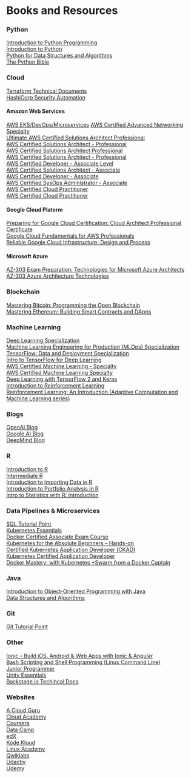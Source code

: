 # Books and Resources

### Python

[Introduction to Python Programming](https://www.edx.org/professional-certificate/introduction-to-python-programming?index=product&queryID=6f862d535558268ff0e661c6658e2a52&position=1)\
[Introduction to Python](https://app.datacamp.com/learn/courses/intro-to-python-for-data-science)\
[Python for Data Structures and Algorithms](https://www.udemy.com/course/python-for-data-structures-algorithms-and-interviews/learn/lecture/3174068#overview)\
[The Python Bible](https://www.udemy.com/course/the-python-bible/learn/lecture/5441726?start=0#content)

### Cloud

[Terraform Technical Documents](https://learn.hashicorp.com/tutorials/terraform/associate-study?in=terraform/certification)\
[HashiCorp Security Automation](https://www.hashicorp.com/certification/vault-associate)

#### Amazon Web Services

[AWS EKS/DevOps/Microservices](https://www.udemy.com/course/aws-eks-kubernetes-masterclass-devops-microservices/learn/lecture/20333641?start=0#overview)
[AWS Certified Advanced Networking Specialty](https://www.udemy.com/course/aws-certified-advanced-networking-specialty-ans)\
[Ultimate AWS Certified Solutions Architect Professional](https://www.udemy.com/course/aws-solutions-architect-professional/learn/lecture/18376602?start=0#content)\
[AWS Certified Solutions Architect - Professional](https://learn.acloud.guru/course/aws-certified-solutions-architect-professional/dashboard)\
[AWS Certified Solutions Architect Professional](https://www.udemy.com/course/draft/1905604/learn/lecture/13033780?start=0#content)\
[AWS Certified Solutions Architect - Professional](https://www.udemy.com/course/aws-certified-solutions-architect-professional/learn/lecture/13307762?start=0#content)\
[AWS Certified Developer - Associate Level](https://learn.acloud.guru/course/aws-certified-developer-associate/overview)\
[AWS Certified Solutions Architect - Associate](https://learn.acloud.guru/course/certified-solutions-architect-associate/overview)\
[AWS Certified Developer - Associate](https://www.udemy.com/course/draft/393306/learn/quiz/4700010#content)\
[AWS Certified SysOps Administrator - Associate](https://www.udemy.com/course/draft/422702/learn/lecture/2592696?start=0#content)\
[AWS Certified Cloud Practitioner](https://www.udemy.com/course/draft/1466834/learn/lecture/8959822?start=0#content)\
[AWS Certified Cloud Practitioner](https://www.udemy.com/course/draft/1466834/learn/lecture/8959822?start=15#content)

#### Google Cloud Platorm

[Preparing for Google Cloud Certification: Cloud Architect Professional Certificate](https://www.coursera.org/professional-certificates/gcp-cloud-architect)\
[Google Cloud Fundamentals for AWS Professionals](https://www.coursera.org/learn/gcp-fundamentals-aws)\
[Reliable Google Cloud Infrastructure: Design and Process](https://www.coursera.org/learn/cloud-infrastructure-design-process)

#### Microsoft Azure

[AZ-303 Exam Preparation: Technologies for Microsoft Azure Architects](https://cloudacademy.com/learning-paths/az-303-exam-preparation-technologies-for-microsoft-azure-architects-1720/)\
[AZ-303 Azure Architecture Technologies](https://www.udemy.com/course/70534-azure/learn/lecture/17313412?start=0#content)

### Blockchain

[Mastering Bitcoin: Programming the Open Blockchain](https://www.amazon.com/Mastering-Bitcoin-Programming-Open-Blockchain/dp/1491954388/ref=sr_1_1?crid=1R55WVNK9HJRR&keywords=mastering+bitcoin&qid=1642999024&sprefix=mastering+bitcoin%2Caps%2C145&sr=8-1)\
[Mastering Ethereum: Building Smart Contracts and DApps](https://www.amazon.com/Mastering-Ethereum-Building-Smart-Contracts/dp/1491971940/ref=sr_1_1?crid=XECWRIPG66QH&keywords=mastering+ethereum&qid=1642999082&sprefix=mastering+ethe%2Caps%2C111&sr=8-1)

### Machine Learning

[Deep Learning Specialization](https://www.coursera.org/specializations/deep-learning#courses)\
[Machine Learning Engineering for Production (MLOps) Specialization](https://www.coursera.org/specializations/machine-learning-engineering-for-production-mlops)\
[TensorFlow: Data and Deployment Specialization](https://www.coursera.org/specializations/tensorflow-data-and-deployment)\
[Intro to TensorFlow for Deep Learning](https://classroom.udacity.com/courses/ud187)\
[AWS Certified Machine Learning - Specialty](https://learn.acloud.guru/course/aws-certified-machine-learning-specialty/dashboard)\
[AWS Certified Machine Learning Specialty](https://www.udemy.com/course/aws-machine-learning/learn/lecture/16585964?start=0#content)\
[Deep Learning with TensorFlow 2 and Keras](https://www.amazon.com/Deep-Learning-TensorFlow-Keras-Regression/dp/1838823417/ref=sr_1_4?crid=QHUGRAXSEV8F&keywords=getting+start+with+amazon+web+services&qid=1642689085&s=books&sprefix=getting+start+with+amazon+web+services%2Cstripbooks%2C66&sr=1-4)\
[Introduction to Reinforcement Learning](https://www.youtube.com/watch?v=2pWv7GOvuf0&list=PLqYmG7hTraZDM-OYHWgPebj2MfCFzFObQ)\
[Reinforcement Learning: An Introduction (Adaptive Computation and Machine Learning series)](https://www.amazon.com/Reinforcement-Learning-Introduction-Adaptive-Computation/dp/0262039249/ref=dp_ob_title_bk)

### Blogs

[OpenAI Blog](https://openai.com/blog/)\
[Google AI Blog](https://ai.googleblog.com)\
[DeepMind Blog](https://deepmind.com/blog)

### R

[Introduction to R](https://app.datacamp.com/learn/courses/free-introduction-to-r)\
[Intermediate R](https://app.datacamp.com/learn/courses/intermediate-r)\
[Introduction to Importing Data in R](https://app.datacamp.com/learn/courses/importing-data-into-r-archived)\
[Introduction to Portfolio Analysis in R](https://app.datacamp.com/learn/courses/introduction-to-portfolio-analysis-in-r)\
[Intro to Statistics with R: Introduction](https://app.datacamp.com/learn/courses/intro-to-statistics-with-r-introduction)


### Data Pipelines & Microservices

[SQL Tutorial Point](https://www.tutorialspoint.com/sql/index.htm)\
[Kubernetes Essentials](https://learn.acloud.guru/course/2e0bad96-a602-4c91-9da2-e757d32abb8f/overview)\
[Docker Certified Associate Exam Course](https://kodekloud.com/courses/docker-certified-associate-exam-course/)\
[Kubernetes for the Absolute Beginners – Hands-on](https://kodekloud.com/courses/kubernetes-for-the-absolute-beginners-hands-on/)\
[Certified Kubernetes Application Developer (CKAD)](https://kodekloud.com/courses/certified-kubernetes-application-developer-ckad/)\
[Kubernetes Certified Application Developer](https://www.udemy.com/course/certified-kubernetes-application-developer/learn/lecture/15341792?start=0#content)\
[Docker Mastery: with Kubernetes +Swarm from a Docker Captain](https://www.udemy.com/course/docker-mastery/learn/lecture/16846490?start=0#content)

### Java

[Introduction to Object-Oriented Programming with Java](https://www.edx.org/professional-certificate/gtx-introduction-to-object-oriented-programming-with-java?index=product&queryID=ffb4107ea149aa9f23a9e587ccc4c74a&position=1)\
[Data Structures and Algorithms](https://www.edx.org/professional-certificate/gtx-data-structures-and-algorithms?index=product&queryID=08c5a526974a0f55bc417743f6611213&position=1)

### Git

[Git Tutorial Point](https://www.tutorialspoint.com/git/index.htm)

### Other

[Ionic - Build iOS, Android & Web Apps with Ionic & Angular](https://www.udemy.com/course/ionic-2-the-practical-guide-to-building-ios-android-apps/learn/lecture/13726172?start=0#content)\
[Bash Scripting and Shell Programming (Linux Command Line)](https://www.udemy.com/course/bash-scripting/learn/lecture/7340596?start=0#content)\
[Junior Programmer](https://learn.unity.com/pathway/junior-programmer)\
[Unity Essentials](https://learn.unity.com/pathways)\
[Backstage.io Techincal Docs](https://backstage.io/docs/features/techdocs/techdocs-overview)

### Websites

[A Cloud Guru](https://acloudguru.com)\
[Cloud Academy](https://cloudacademy.com)\
[Coursera](https://www.coursera.org)\
[Data Camp](https://www.datacamp.com)\
[edX](https://www.edx.org)\
[Kode Kloud](https://kodekloud.com)\
[Linux Academy](https://app.linuxacademy.com)\
[Qwiklabs](https://www.cloudskillsboost.google)\
[Udactiy](https://www.udacity.com)\
[Udemy](https://www.udemy.com)
